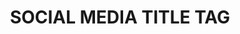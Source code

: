 ---
site_uuid: 22a2dc01-6780-4acf-b9f6-c7676107b798
tags: 
url: https://ml-gsai.github.io/LLaDA-demo/URL OF THE WEBSITE
date_created: 2025-03-08
date_modified: 2025-03-24
github_repo_url: https://github.com/ML-GSAI/LLaDA
huggingface_url: https://huggingface.co/GSAI-ML/LLaDA-8B-Instruct
image: https://ml-gsai.github.io/LLaDA-demo/static/image/your_banner_image.png
site_name: SOCIAL MEDIA TITLE TAG
title: SOCIAL MEDIA TITLE TAG
og_fetched_url: https://ml-gsai.github.io/LLaDA-demo/
og_last_fetch: '2025-03-24T06:28:24.477Z'
---